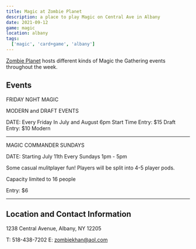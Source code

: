 ```yaml
---
title: Magic at Zombie Planet
description: a place to play Magic on Central Ave in Albany 
date: 2021-09-12
game: magic
location: albany
tags:
  ['magic', 'card+game', 'albany']
---
```


[Zombie Planet](https://www.zombie-planet.com/menu) hosts different kinds of Magic the Gathering events throughout the week.

## Events

FRIDAY NGHT MAGIC

MODERN and DRAFT EVENTS

DATE: Every Friday In July and August 6pm Start Time
Entry: $15​ Draft
Entry: $10​ Modern
________________

MAGIC COMMANDER SUNDAYS

DATE: Starting July 11th Every Sundays 1pm - 5pm
 
Some casual mulitplayer fun! Players will be split into 4-5 player pods.

Capacity limited to 16 people
 
Entry: $6
________________

## Location and Contact Information

1238 Central Avenue, Albany, NY 12205

T: 518-438-7202
E: zombiekhan@aol.com

